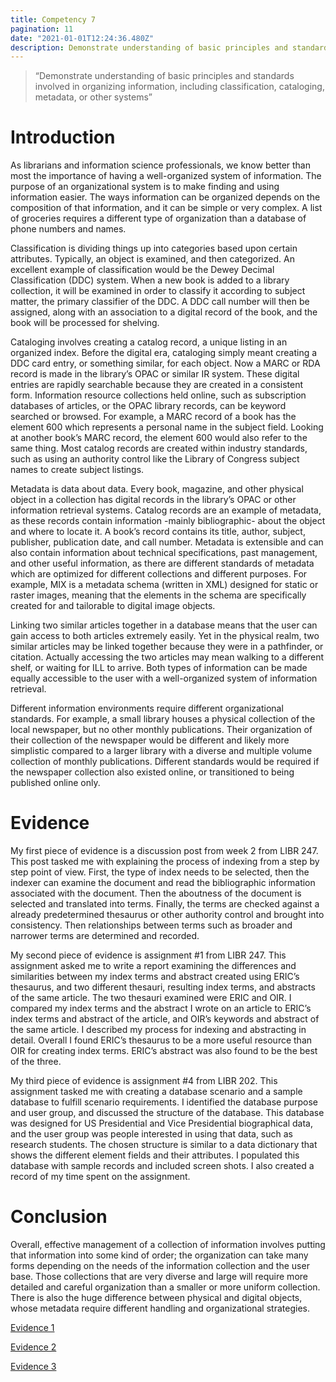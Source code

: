 ```yaml
---
title: Competency 7
pagination: 11
date: "2021-01-01T12:24:36.480Z"
description: Demonstrate understanding of basic principles and standards involved in organizing information, including classification, cataloging, metadata, or other systems
---
```


> “Demonstrate understanding of basic principles and standards involved in organizing information, including classification, cataloging, metadata, or other systems”



# Introduction



As librarians and information science professionals, we know better than most the importance of having a well-organized system of information. The purpose of an organizational system is to make finding and using information easier. The ways information can be organized depends on the composition of that information, and it can be simple or very complex. A list of groceries requires a different type of organization than a database of phone numbers and names.



Classification is dividing things up into categories based upon certain attributes. Typically, an object is examined, and then categorized. An excellent example of classification would be the Dewey Decimal Classification (DDC) system. When a new book is added to a library collection, it will be examined in order to classify it according to subject matter, the primary classifier of the DDC. A DDC call number will then be assigned, along with an association to a digital record of the book, and the book will be processed for shelving.



Cataloging involves creating a catalog record, a unique listing in an organized index. Before the digital era, cataloging simply meant creating a DDC card entry, or something similar, for each object. Now a MARC or RDA record is made in the library’s OPAC or similar IR system. These digital entries are rapidly searchable because they are created in a consistent form. Information resource collections held online, such as subscription databases of articles, or the OPAC library records, can be keyword searched or browsed. For example, a MARC record of a book has the element 600 which represents a personal name in the subject field. Looking at another book’s MARC record, the element 600 would also refer to the same thing. Most catalog records are created within industry standards, such as using an authority control like the Library of Congress subject names to create subject listings.



Metadata is data about data. Every book, magazine, and other physical object in a collection has digital records in the library’s OPAC or other information retrieval systems. Catalog records are an example of metadata, as these records contain information -mainly bibliographic- about the object and where to locate it. A book’s record contains its title, author, subject, publisher, publication date, and call number. Metadata is extensible and can also contain information about technical specifications, past management, and other useful information, as there are different standards of metadata which are optimized for different collections and different purposes. For example, MIX is a metadata schema (written in XML) designed for static or raster images, meaning that the elements in the schema are specifically created for and tailorable to digital image objects.



Linking two similar articles together in a database means that the user can gain access to both articles extremely easily. Yet in the physical realm, two similar articles may be linked together because they were in a pathfinder, or citation. Actually accessing the two articles may mean walking to a different shelf, or waiting for ILL to arrive. Both types of information can be made equally accessible to the user with a well-organized system of information retrieval.



Different information environments require different organizational standards. For example, a small library houses a physical collection of the local newspaper, but no other monthly publications. Their organization of their collection of the newspaper would be different and likely more simplistic compared to a larger library with a diverse and multiple volume collection of monthly publications. Different standards would be required if the newspaper collection also existed online, or transitioned to being published online only.



# Evidence



My first piece of evidence is a discussion post from week 2 from LIBR 247. This post tasked me with explaining the process of indexing from a step by step point of view. First, the type of index needs to be selected, then the indexer can examine the document and read the bibliographic information associated with the document. Then the aboutness of the document is selected and translated into terms. Finally, the terms are checked against a already predetermined thesaurus or other authority control and brought into consistency. Then relationships between terms such as broader and narrower terms are determined and recorded.



My second piece of evidence is assignment #1 from LIBR 247. This assignment asked me to write a report examining the differences and similarities between my index terms and abstract created using ERIC’s thesaurus, and two different thesauri, resulting index terms, and abstracts of the same article. The two thesauri examined were ERIC and OIR. I compared my index terms and the abstract I wrote on an article to ERIC’s index terms and abstract of the article, and OIR’s keywords and abstract of the same article. I described my process for indexing and abstracting in detail. Overall I found ERIC’s thesaurus to be a more useful resource than OIR for creating index terms. ERIC’s abstract was also found to be the best of the three.



My third piece of evidence is assignment #4 from LIBR 202. This assignment tasked me with creating a database scenario and a sample database to fulfill scenario requirements. I identified the database purpose and user group, and discussed the structure of the database. This database was designed for US Presidential and Vice Presidential biographical data, and the user group was people interested in using that data, such as research students. The chosen structure is similar to a data dictionary that shows the different element fields and their attributes. I populated this database with sample records and included screen shots. I also created a record of my time spent on the assignment.



# Conclusion



Overall, effective management of a collection of information involves putting that information into some kind of order; the organization can take many forms depending on the needs of the information collection and the user base. Those collections that are very diverse and large will require more detailed and careful organization than a smaller or more uniform collection. There is also the huge difference between physical and digital objects, whose metadata require different handling and organizational strategies.


[Evidence 1](247.Week2Posting.doc.pdf)

[Evidence 2](247.Assignment.1.doc.pdf)

[Evidence 3](202.Assign4.pdf)

